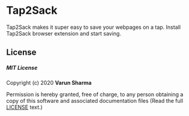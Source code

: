 # Tap2Sack

Tap2Sack makes it super easy to save your webpages on a tap. Install Tap2Sack browser extension and start saving.

## License

##### MIT License

Copyright (c) 2020 <strong>Varun Sharma</strong>

Permission is hereby granted, free of charge, to any person obtaining a copy
of this software and associated documentation files
(Read the full <a href="https://github.com/varun508/tap2sack/blob/master/LICENSE">LICENSE</a> text.)
